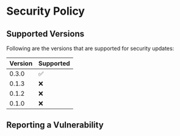 # Security Policy

## Supported Versions

Following are the versions that are supported for security updates:

| Version | Supported          |
| ------- | ------------------ |
| 0.3.0   | :white_check_mark: |
| 0.1.3   | :x:                |
| 0.1.2   | :x:                |
| 0.1.0   | :x:                |

## Reporting a Vulnerability

